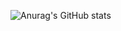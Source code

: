 ![Anurag's GitHub stats](https://github-readme-stats.vercel.app/api?username=HundredCleanWater&show_icons=true&theme=gruvbox)
